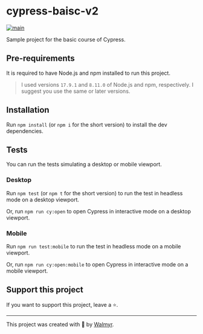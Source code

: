 # cypress-baisc-v2

[![main](https://github.com/wlsf82/cy-data-test/actions/workflows/ci.yml/badge.svg)](https://github.com/wlsf82/cy-data-test/actions)

Sample project for the basic course of Cypress.

## Pre-requirements

It is required to have Node.js and npm installed to run this project.

> I used versions `17.9.1` and `8.11.0` of Node.js and npm, respectively. I suggest you use the same or later versions.

## Installation

Run `npm install` (or `npm i` for the short version) to install the dev dependencies.

## Tests

You can run the tests simulating a desktop or mobile viewport.

### Desktop

Run `npm test` (or `npm t` for the short version) to run the test in headless mode on a desktop viewport.

Or, run `npm run cy:open` to open Cypress in interactive mode on a desktop viewport.

### Mobile

Run `npm run test:mobile` to run the test in headless mode on a mobile viewport.

Or, run `npm run cy:open:mobile` to open Cypress in interactive mode on a mobile viewport.


## Support this project

If you want to support this project, leave a ⭐.

___

This project was created with 💚 by [Walmyr](https://walmyr.dev).
